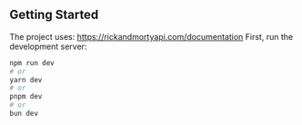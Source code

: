 ## Getting Started

The project uses: https://rickandmortyapi.com/documentation
First, run the development server:

```bash
npm run dev
# or
yarn dev
# or
pnpm dev
# or
bun dev
```

